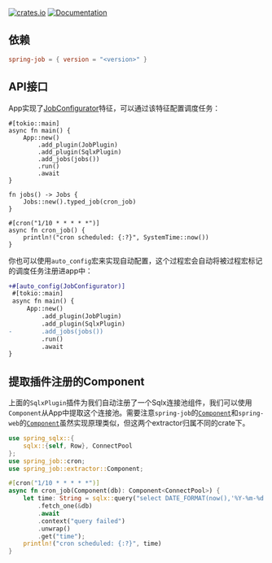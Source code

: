 [![crates.io](https://img.shields.io/crates/v/spring-job.svg)](https://crates.io/crates/spring-job)
[![Documentation](https://docs.rs/spring-job/badge.svg)](https://docs.rs/spring-job)

## 依赖

```toml
spring-job = { version = "<version>" }
```

## API接口

App实现了[JobConfigurator](https://docs.rs/spring-job/latest/spring_job/trait.JobConfigurator.html)特征，可以通过该特征配置调度任务：

```rust, linenos, hl_lines=6 11-18
#[tokio::main]
async fn main() {
    App::new()
        .add_plugin(JobPlugin)
        .add_plugin(SqlxPlugin)
        .add_jobs(jobs())
        .run()
        .await
}

fn jobs() -> Jobs {
    Jobs::new().typed_job(cron_job)
}

#[cron("1/10 * * * * *")]
async fn cron_job() {
    println!("cron scheduled: {:?}", SystemTime::now())
}
```

你也可以使用`auto_config`宏来实现自动配置，这个过程宏会自动将被过程宏标记的调度任务注册进app中：

```diff
+#[auto_config(JobConfigurator)]
 #[tokio::main]
 async fn main() {
     App::new()
         .add_plugin(JobPlugin)
         .add_plugin(SqlxPlugin)
-        .add_jobs(jobs())
         .run()
         .await
}
```

## 提取插件注册的Component

上面的`SqlxPlugin`插件为我们自动注册了一个Sqlx连接池组件，我们可以使用`Component`从App中提取这个连接池。需要注意`spring-job`的[`Component`](https://docs.rs/spring-job/latest/spring_job/extractor/struct.Component.html)和`spring-web`的[`Component`](https://docs.rs/spring-web/latest/spring_web/extractor/struct.Component.html)虽然实现原理类似，但这两个extractor归属不同的crate下。

```rust
use spring_sqlx::{
    sqlx::{self, Row}, ConnectPool
};
use spring_job::cron;
use spring_job::extractor::Component;

#[cron("1/10 * * * * *")]
async fn cron_job(Component(db): Component<ConnectPool>) {
    let time: String = sqlx::query("select DATE_FORMAT(now(),'%Y-%m-%d %H:%i:%s') as time")
        .fetch_one(&db)
        .await
        .context("query failed")
        .unwrap()
        .get("time");
    println!("cron scheduled: {:?}", time)
}
```
